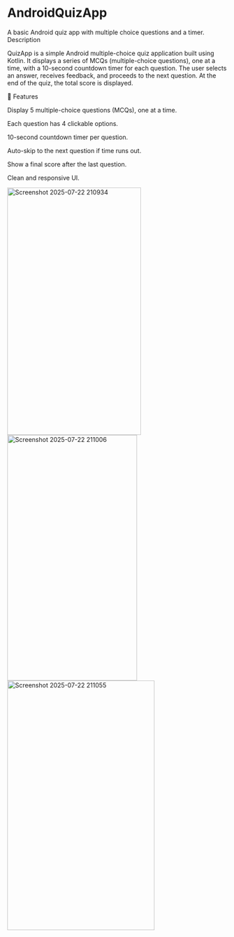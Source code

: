 # AndroidQuizApp
A basic Android quiz app with multiple choice questions and a timer.
Description

QuizApp is a simple Android multiple-choice quiz application built using Kotlin. It displays a series of MCQs (multiple-choice questions), one at a time, with a 10-second countdown timer for each question. The user selects an answer, receives feedback, and proceeds to the next question. At the end of the quiz, the total score is displayed.

🌟 Features

Display 5 multiple-choice questions (MCQs), one at a time.

Each question has 4 clickable options.

10-second countdown timer per question.

Auto-skip to the next question if time runs out.

Show a final score after the last question.

Clean and responsive UI.

<img width="306" height="566" alt="Screenshot 2025-07-22 210934" src="https://github.com/user-attachments/assets/fbe266f2-66fa-477c-80fc-ff805ed1e24d" />
<img width="297" height="562" alt="Screenshot 2025-07-22 211006" src="https://github.com/user-attachments/assets/85eb043c-3d15-4cfa-99c5-d047872979eb" />
<img width="337" height="571" alt="Screenshot 2025-07-22 211055" src="https://github.com/user-attachments/assets/522ec9f6-1427-443c-907b-9c956ed1ab76" />



